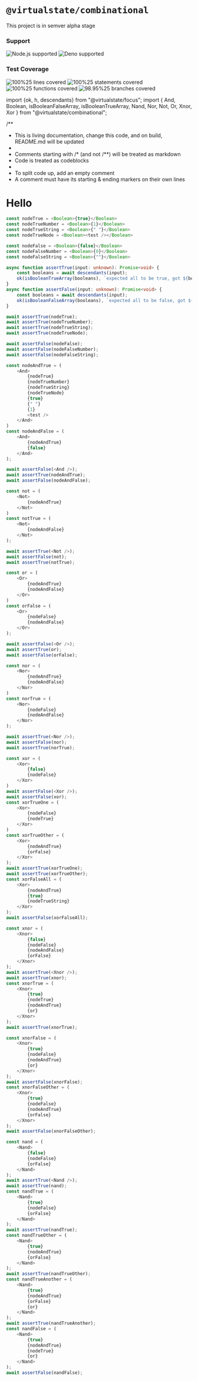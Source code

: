 # `@virtualstate/combinational`

This project is in semver alpha stage

[//]: # (badges)

### Support

 ![Node.js supported](https://img.shields.io/badge/node-%3E%3D16.0.0-blue) ![Deno supported](https://img.shields.io/badge/deno-%3E%3D1.17.0-blue) 

### Test Coverage

 ![100%25 lines covered](https://img.shields.io/badge/lines-100%25-brightgreen) ![100%25 statements covered](https://img.shields.io/badge/statements-100%25-brightgreen) ![100%25 functions covered](https://img.shields.io/badge/functions-100%25-brightgreen) ![98.95%25 branches covered](https://img.shields.io/badge/branches-98.95%25-brightgreen)

[//]: # (badges)

[//]: # (src/trying-to-write-documentation/combinational-how.tsx)

import {ok, h, descendants} from "@virtualstate/focus";
import {
    And,
    Boolean,
    isBooleanFalseArray,
    isBooleanTrueArray, Nand,
    Nor,
    Not,
    Or,
    Xnor,
    Xor
} from "@virtualstate/combinational";

/**
 * This is living documentation, change this code, and on build, README.md will be updated
 *
 * Comments starting with /* (and not /**) will be treated as markdown
 * Code is treated as codeblocks
 *
 * To split code up, add an empty comment
 * A comment must have its starting & ending markers on their own lines

# Hello

```typescript jsx
const nodeTrue = <Boolean>{true}</Boolean>
const nodeTrueNumber = <Boolean>{1}</Boolean>
const nodeTrueString = <Boolean>{" "}</Boolean>
const nodeTrueNode = <Boolean><test /></Boolean>

const nodeFalse = <Boolean>{false}</Boolean>
const nodeFalseNumber = <Boolean>{0}</Boolean>
const nodeFalseString = <Boolean>{""}</Boolean>

async function assertTrue(input: unknown): Promise<void> {
    const booleans = await descendants(input);
    ok(isBooleanTrueArray(booleans), `expected all to be true, got ${booleans}`);
}
async function assertFalse(input: unknown): Promise<void> {
    const booleans = await descendants(input);
    ok(isBooleanFalseArray(booleans), `expected all to be false, got ${booleans}`);
}

await assertTrue(nodeTrue);
await assertTrue(nodeTrueNumber);
await assertTrue(nodeTrueString);
await assertTrue(nodeTrueNode);

await assertFalse(nodeFalse);
await assertFalse(nodeFalseNumber);
await assertFalse(nodeFalseString);

const nodeAndTrue = (
    <And>
        {nodeTrue}
        {nodeTrueNumber}
        {nodeTrueString}
        {nodeTrueNode}
        {true}
        {" "}
        {1}
        <test />
    </And>
)
const nodeAndFalse = (
    <And>
        {nodeAndTrue}
        {false}
    </And>
);

await assertFalse(<And />);
await assertTrue(nodeAndTrue);
await assertFalse(nodeAndFalse);

const not = (
    <Not>
        {nodeAndTrue}
    </Not>
)
const notTrue = (
    <Not>
        {nodeAndFalse}
    </Not>
);

await assertTrue(<Not />);
await assertFalse(not);
await assertTrue(notTrue);

const or = (
    <Or>
        {nodeAndTrue}
        {nodeAndFalse}
    </Or>
)
const orFalse = (
    <Or>
        {nodeFalse}
        {nodeAndFalse}
    </Or>
);

await assertFalse(<Or />);
await assertTrue(or);
await assertFalse(orFalse);

const nor = (
    <Nor>
        {nodeAndTrue}
        {nodeAndFalse}
    </Nor>
)
const norTrue = (
    <Nor>
        {nodeFalse}
        {nodeAndFalse}
    </Nor>
);

await assertTrue(<Nor />);
await assertFalse(nor);
await assertTrue(norTrue);

const xor = (
    <Xor>
        {false}
        {nodeFalse}
    </Xor>
)
await assertFalse(<Xor />);
await assertFalse(xor);
const xorTrueOne = (
    <Xor>
        {nodeFalse}
        {nodeTrue}
    </Xor>
)
const xorTrueOther = (
    <Xor>
        {nodeAndTrue}
        {orFalse}
    </Xor>
);
await assertTrue(xorTrueOne);
await assertTrue(xorTrueOther);
const xorFalseAll = (
    <Xor>
        {nodeAndTrue}
        {true}
        {nodeTrueString}
    </Xor>
);
await assertFalse(xorFalseAll);

const xnor = (
    <Xnor>
        {false}
        {nodeFalse}
        {nodeAndFalse}
        {orFalse}
    </Xnor>
);
await assertTrue(<Xnor />);
await assertTrue(xnor);
const xnorTrue = (
    <Xnor>
        {true}
        {nodeTrue}
        {nodeAndTrue}
        {or}
    </Xnor>
);
await assertTrue(xnorTrue);

const xnorFalse = (
    <Xnor>
        {true}
        {nodeFalse}
        {nodeAndTrue}
        {or}
    </Xnor>
);
await assertFalse(xnorFalse);
const xnorFalseOther = (
    <Xnor>
        {true}
        {nodeFalse}
        {nodeAndTrue}
        {orFalse}
    </Xnor>
);
await assertFalse(xnorFalseOther);

const nand = (
    <Nand>
        {false}
        {nodeFalse}
        {orFalse}
    </Nand>
);
await assertTrue(<Nand />);
await assertTrue(nand);
const nandTrue = (
    <Nand>
        {true}
        {nodeFalse}
        {orFalse}
    </Nand>
);
await assertTrue(nandTrue);
const nandTrueOther = (
    <Nand>
        {true}
        {nodeAndTrue}
        {orFalse}
    </Nand>
);
await assertTrue(nandTrueOther);
const nandTrueAnother = (
    <Nand>
        {true}
        {nodeAndTrue}
        {orFalse}
        {or}
    </Nand>
);
await assertTrue(nandTrueAnother);
const nandFalse = (
    <Nand>
        {true}
        {nodeAndTrue}
        {nodeTrue}
        {or}
    </Nand>
);
await assertFalse(nandFalse);
```

[//]: # (src/trying-to-write-documentation/combinational-how.tsx)
